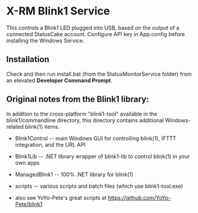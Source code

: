 X-RM Blink1 Service
=============

This controls a Blink1 LED plugged into USB, based on the output of a connected StatusCake account.
Configure API key in App.config before installing the Windows Service.

## Installation

Check and then run install.bat (from the StatusMonitorService folder) from an elevated **Developer Command Prompt**.


## Original notes from the Blink1 library:


In addition to the cross-platform "blink1-tool" available in the blink1/commandline directory, 
this directory contains additional Windows-related blink(1) items.


- Blink1Control -- main Windows GUI for controlling blink(1), IFTTT integration, and the URL API

- Blink1Lib -- .NET library wrapper of blink1-lib to control blink(1) in your own apps

- ManagedBlink1 -- 100% .NET library for blink(1)

- scripts -- various scripts and batch files (which use blink1-tool.exe)

- also see YoYo-Pete's great scripts at https://github.com/YoYo-Pete/blink1


